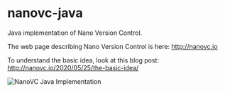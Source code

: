 # nanovc-java
Java implementation of Nano Version Control.

The web page describing Nano Version Control is here:
http://nanovc.io

To understand the basic idea, look at this blog post:
http://nanovc.io/2020/05/25/the-basic-idea/

![NanoVC Java Implementation](https://github.com/nanovc/nanovc-java/workflows/NanoVC%20Java%20Implementation/badge.svg)

